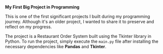 **My First Big Project in Programming**

This is one of the first significant projects I built during my programming journey. Although it's an older project, I wanted to share it to preserve and reflect on my progress.

The project is a Restaurant Order System built using the Tkinter library in Python. To run the project, simply execute the ```main.py``` file after installing the necessary dependencies like **Pandas** and **Tkinter**.
